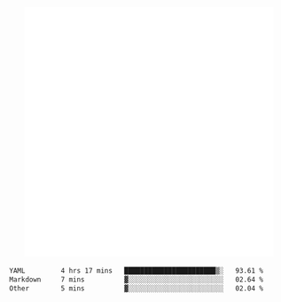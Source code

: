 <div align="center">
    <a href="https://konst.fish">
        <img src="https://raw.githubusercontent.com/konstfish/konstfish/master/fish.svg" alt="Logo" width="450"/>
    </a>
</div>

<!--START_SECTION:waka-->

```text
YAML         4 hrs 17 mins   ███████████████████████▒░   93.61 %
Markdown     7 mins          ▓░░░░░░░░░░░░░░░░░░░░░░░░   02.64 %
Other        5 mins          ▓░░░░░░░░░░░░░░░░░░░░░░░░   02.04 %
```

<!--END_SECTION:waka-->
